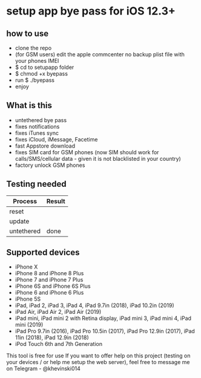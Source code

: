 # setup app bye pass for iOS 12.3+

## how to use

- clone the repo
- (for GSM users) edit the apple commcenter no backup plist file with your phones IMEI
- $ cd to setupapp folder
- $ chmod +x byepass
- run $ ./byepass
- enjoy

## What is this

- untethered bye pass
- fixes notifications
- fixes iTunes sync
- fixes iCloud, iMessage, Facetime
- fast Appstore download
- fixes SIM card for GSM phones (now SIM should work for calls/SMS/cellular data - given it is not blacklisted in your country)
- factory unlock GSM phones

## Testing needed
| Process | Result |
| ------ | ------ |
| reset |           |
| update |          |
| untethered | done |

## Supported devices
- iPhone X
- iPhone 8 and iPhone 8 Plus
- iPhone 7 and iPhone 7 Plus
- iPhone 6S and iPhone 6S Plus
- iPhone 6 and iPhone 6 Plus
- iPhone 5S
- iPad, iPad 2, iPad 3, iPad 4, iPad 9.7in (2018), iPad 10.2in (2019)
- iPad Air, iPad Air 2, iPad Air (2019)
- iPad mini, iPad mini 2 with Retina display, iPad mini 3, iPad mini 4, iPad mini (2019)
- iPad Pro 9.7in (2016), iPad Pro 10.5in (2017), iPad Pro 12.9in (2017), iPad 11in (2018), iPad 12.9in (2018)
- iPod Touch 6th and 7th Generation

This tool is free for use
If you want to offer help on this project (testing on your devices / or help me setup the web server), feel free to message me on Telegram - @khevinski014
